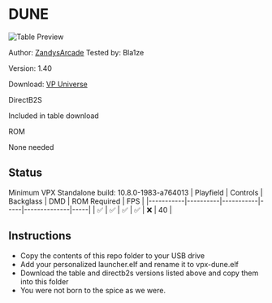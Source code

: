 # DUNE

![Table Preview](https://github.com/Bla1ze/vpx-images/blob/main/vpx-dune.png)

Author: [ZandysArcade](https://vpuniverse.com/profile/57949-zandysarcade/) Tested by: Bla1ze 

Version: 1.40

Download: [VP Universe](https://vpuniverse.com/files/file/19580-dune/)

DirectB2S

Included in table download

ROM

None needed

## Status 

Minimum VPX Standalone build: 10.8.0-1983-a764013
| Playfield | Controls | Backglass | DMD | ROM Required | FPS | 
|-----------|----------|-----------|-----|--------------|-----|
| :white_check_mark: | :white_check_mark: | :white_check_mark: | :white_check_mark: | :x: | 40 |

## Instructions

- Copy the contents of this repo folder to your USB drive
- Add your personalized launcher.elf and rename it to vpx-dune.elf
- Download the table and directb2s versions listed above and copy them into this folder
- You were not born to the spice as we were.